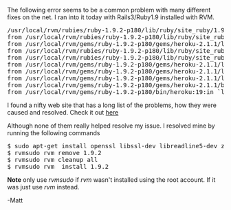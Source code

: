 The following error seems to be a common problem with many different fixes on the net. I ran into it today with Rails3/Ruby1.9 installed with RVM.

<pre>
/usr/local/rvm/rubies/ruby-1.9.2-p180/lib/ruby/site_ruby/1.9.1/rubygems/custom_require.rb:36:in `require': no such file to load -- readline (LoadError)
from /usr/local/rvm/rubies/ruby-1.9.2-p180/lib/ruby/site_ruby/1.9.1/rubygems/custom_require.rb:36:in `require'
from /usr/local/rvm/gems/ruby-1.9.2-p180/gems/heroku-2.1.1/lib/heroku/command/run.rb:1:in `<top (required)>'
from /usr/local/rvm/rubies/ruby-1.9.2-p180/lib/ruby/site_ruby/1.9.1/rubygems/custom_require.rb:36:in `require'
from /usr/local/rvm/rubies/ruby-1.9.2-p180/lib/ruby/site_ruby/1.9.1/rubygems/custom_require.rb:36:in `require'
from /usr/local/rvm/gems/ruby-1.9.2-p180/gems/heroku-2.1.1/lib/heroku/command.rb:17:in `block in load'
from /usr/local/rvm/gems/ruby-1.9.2-p180/gems/heroku-2.1.1/lib/heroku/command.rb:16:in `each'
from /usr/local/rvm/gems/ruby-1.9.2-p180/gems/heroku-2.1.1/lib/heroku/command.rb:16:in `load'
from /usr/local/rvm/gems/ruby-1.9.2-p180/gems/heroku-2.1.1/bin/heroku:13:in `<top (required)>'
from /usr/local/rvm/gems/ruby-1.9.2-p180/bin/heroku:19:in `load'
</pre>


I found a nifty web site that has a long list of the problems, how they were caused and resolved. Check it out  <a href="http://rbjl.net/20-rubybuntu-2-troubleshooting-common-ruby-ubuntu-problems" alt="lawl its a link">here</a> 

Although none of them really helped resolve my issue. I resolved mine by running the following commands

<pre>
$ sudo apt-get install openssl libssl-dev libreadline5-dev zlib1g-dev
$ rvmsudo rvm remove 1.9.2 
$ rvmsudo rvm cleanup all
$ rvmsudo rvm  install 1.9.2 
</pre>


<b>Note</b> only use <i>rvmsudo</i> if <i>rvm</i> wasn't installed using the root account. If it was just use <i>rvm</i> instead.

-Matt